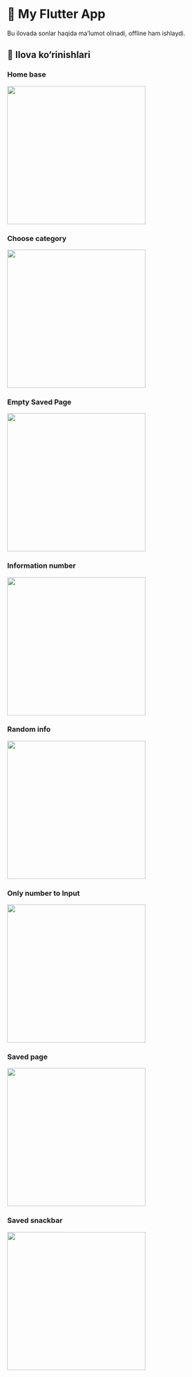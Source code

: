 # 📱 My Flutter App

Bu ilovada sonlar haqida ma’lumot olinadi, offline ham ishlaydi.

## 📸 Ilova ko‘rinishlari

### Home base
<img src="images/based_home.png" width="320"/>

### Choose category
<img src="images/chose_category.png" width="320"/>

### Empty Saved Page
<img src="images/empty_saved.png" width="320"/>

### Information number
<img src="images/info_for_number.png" width="320"/>

### Random info
<img src="images/info_random.png" width="320"/>

### Only number to Input
<img src="images/only_number.png" width="320"/>

### Saved page
<img src="images/saved_notempty.png" width="320"/>

### Saved snackbar
<img src="images/saved_snackbar.png" width="320"/>

